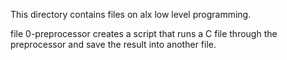 This directory contains files on alx low level programming.

file 0-preprocessor creates a script that runs a C file through the preprocessor and save the result into another file.
